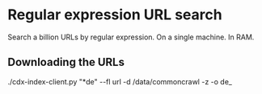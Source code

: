 # Regular expression URL search

Search a billion URLs by regular expression.
On a single machine. In RAM.

## Downloading the URLs

./cdx-index-client.py "*de" --fl url  -d /data/commoncrawl -z -o de_
